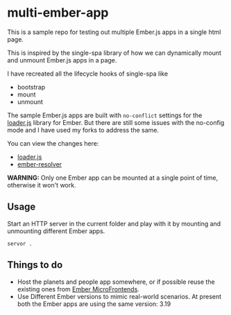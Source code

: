 # multi-ember-app
This is a sample repo for testing out multiple Ember.js apps in a single html page.

This is inspired by the single-spa library of how we can dynamically mount and unmount Ember.js apps in a page.

I have recreated all the lifecycle hooks of single-spa like
- bootstrap
- mount
- unmount

The sample Ember.js apps are built with `no-conflict` settings for the [loader.js](https://github.com/ember-cli/loader.js/) library for Ember. But there are still some issues with the no-config mode and I have used my forks to address the same.

You can view the changes here:
- [loader.js](https://github.com/rajasegar/loader.js/commit/dc25de293a9fb8e3b4d621ddbe7db0630c376b46)
- [ember-resolver](https://github.com/rajasegar/ember-resolver/commit/e8e67c7449f61f0d4f41941d490f06dd75de0abe)

**WARNING:** Only one Ember app can be mounted at a single point of time, otherwise it won't work.

## Usage
Start an HTTP server in the current folder and play with it by mounting and unmounting different Ember apps.

```
servor .
```

## Things to do
- Host the planets and people app somewhere, or if possible reuse the existing ones from [Ember MicroFrontends]().
- Use Different Ember versions to mimic real-world scenarios. At present both the Ember apps are using the same version: 3.19
